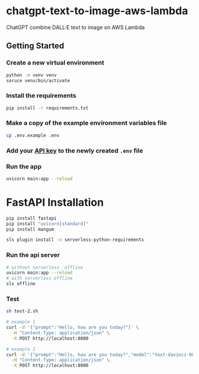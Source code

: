 # chatgpt-text-to-image-aws-lambda

ChatGPT combine DALL·E text to image on AWS Lambda

## Getting Started

### Create a new virtual environment

```bash
python -m venv venv
soruce venv/bin/activate
```

### Install the requirements

```bash
pip install -r requirements.txt
```

### Make a copy of the example environment variables file

```bash
cp .env.example .env
```

### Add your [API key](https://beta.openai.com/account/api-keys) to the newly created `.env` file

### Run the app

```bash
uvicorn main:app --reload
```

# FastAPI Installation

```bash
pip install fastapi
pip install "uvicorn[standard]"
pip install mangum

sls plugin install -n serverless-python-requirements
```

### Run the api server

```bash
# without serverless  offline
uvicorn main:app --reload
# with serverless offline
sls offline
```

### Test

```bash
sh test-2.sh

# example 1
curl -d '{"prompt":"Hello, how are you today?"}' \
  -H "Content-Type: application/json" \
  -X POST http://localhost:8000

# example 2
curl -d '{"prompt":"Hello, how are you today?","model":"text-davinci-002","temperature":0.5}' \
  -H "Content-Type: application/json" \
  -X POST http://localhost:8000
```